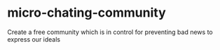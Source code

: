 # micro-chating-community
Create a free community which is in control  for preventing bad news to express our ideals
